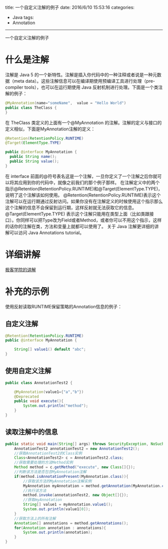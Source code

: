 title: 一个自定义注解的例子
date: 2016/6/10 15:53:16
categories:
- Java
tags:
- Annotation

---
一个自定义注解的例子
<!-- more -->
# 什么是注解
注解是 Java 5 的一个新特性。注解是插入你代码中的一种注释或者说是一种元数据（meta data）。这些注解信息可以在编译期使用预编译工具进行处理（pre-compiler tools），也可以在运行期使用 Java 反射机制进行处理。下面是一个类注解的例子：

```java
@MyAnnotation(name="someName",  value = "Hello World")
public class TheClass {
}
```
在 TheClass 类定义的上面有一个@MyAnnotation 的注解。注解的定义与接口的定义相似，下面是MyAnnotation注解的定义：
```java
@Retention(RetentionPolicy.RUNTIME)
@Target(ElementType.TYPE)

public @interface MyAnnotation {
  public String name();
  public String value();
}
```
在 interface 前面的@符号表名这是一个注解，一旦你定义了一个注解之后你就可以将其应用到你的代码中，就像之前我们的那个例子那样。 在注解定义中的两个指示@Retention(RetentionPolicy.RUNTIME)和@Target(ElementType.TYPE)，说明了这个注解该如何使用。 @Retention(RetentionPolicy.RUNTIME)表示这个注解可以在运行期通过反射访问。如果你没有在注解定义的时候使用这个指示那么这个注解的信息不会保留到运行期，这样反射就无法获取它的信息。 @Target(ElementType.TYPE) 表示这个注解只能用在类型上面（比如类跟接口）。你同样可以把Type改为Field或者Method，或者你可以不用这个指示，这样的话你的注解在类，方法和变量上就都可以使用了。 关于 Java 注解更详细的讲解可以访问 Java Annotations tutorial。
# 详细讲解
[极客学院的讲解](http://wiki.jikexueyuan.com/project/java-reflection/java-at.html)
# 补充的示例
使用反射读取RUNTIME保留策略的Annotation信息的例子：
## 自定义注解
```java
@Retention(RetentionPolicy.RUNTIME)
public @interface MyAnnotation {

    String[] value1() default "abc";
}
```
## 使用自定义注解
```java
public class AnnotationTest2 {

    @MyAnnotation(value1={"a","b"})
    @Deprecated
    public void execute(){
        System.out.println("method");
    }
}
```
## 读取注解中的信息
``` java
public static void main(String[] args) throws SecurityException, NoSuchMethodException, IllegalArgumentException, IllegalAccessException, InvocationTargetException {
    AnnotationTest2 annotationTest2 = new AnnotationTest2();
    //获取AnnotationTest2的Class实例
    Class<AnnotationTest2> c = AnnotationTest2.class;
    //获取需要处理的方法Method实例
    Method method = c.getMethod("execute", new Class[]{});
    //判断该方法是否包含MyAnnotation注解
    if(method.isAnnotationPresent(MyAnnotation.class)){
        //获取该方法的MyAnnotation注解实例
        MyAnnotation myAnnotation = method.getAnnotation(MyAnnotation.class);
        //执行该方法
        method.invoke(annotationTest2, new Object[]{});
        //获取myAnnotation
        String[] value1 = myAnnotation.value1();
        System.out.println(value1[0]);
    }
    //获取方法上的所有注解
    Annotation[] annotations = method.getAnnotations();
    for(Annotation annotation : annotations){
        System.out.println(annotation);
    }
}
```
